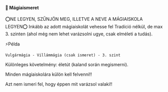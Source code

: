 #### 🔵 Mágiaismeret

⭕NE LEGYEN, SZŰNJÖN MEG, ILLETVE A NEVE A MÁGIAISKOLA LEGYEN⭕
Inkább az adott mágiaiskolát vehesse fel Tradíció nélkül, de max 3. szinten (ahol még nem lehet varázsolni ugye, csak elméleti a tudás).

⚡Példa
```
Vulgármágia - Villámmágia (csak ismeret) - 3. szint
```

Különleges követelmény: életút (kaland során megismerni).

Minden mágiaiskolára külön kell felvenni!!

Azt nem ismeri fel, hogy éppen mit varázsol valaki!!
